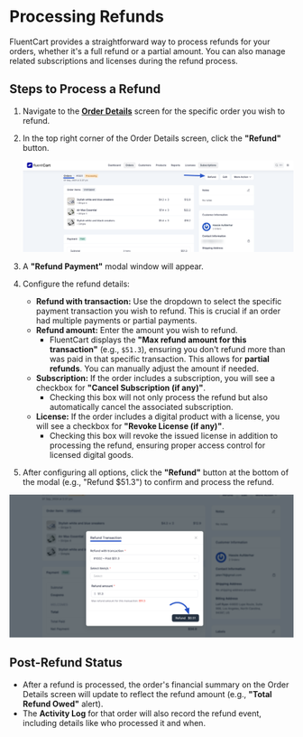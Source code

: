  # Processing Refunds

FluentCart provides a straightforward way to process refunds for your orders, whether it's a full refund or a partial amount. You can also manage related subscriptions and licenses during the refund process.

## Steps to Process a Refund

1.  Navigate to the **[Order Details](/guide/store-management/orders-management/order-details-overview)** screen for the specific order you wish to refund.
2.  In the top right corner of the Order Details screen, click the **"Refund"** button.

    ![Screenshot of Refund Button on Order Details](/guide/public/images/store-management/refund-button-on-order.png)

3.  A **"Refund Payment"** modal window will appear.

4.  Configure the refund details:
    * **Refund with transaction\:** Use the dropdown to select the specific payment transaction you wish to refund. This is crucial if an order had multiple payments or partial payments.
    * **Refund amount\:** Enter the amount you wish to refund.
        * FluentCart displays the **"Max refund amount for this transaction"** (e.g., `$51.3`), ensuring you don't refund more than was paid in that specific transaction. This allows for **partial refunds**. You can manually adjust the amount if needed.
    * **Subscription:** If the order includes a subscription, you will see a checkbox for **"Cancel Subscription (if any)"**.
        * Checking this box will not only process the refund but also automatically cancel the associated subscription.
    * **License:** If the order includes a digital product with a license, you will see a checkbox for **"Revoke License (if any)"**.
        * Checking this box will revoke the issued license in addition to processing the refund, ensuring proper access control for licensed digital goods.

5.  After configuring all options, click the **"Refund"** button at the bottom of the modal (e.g., "Refund $51.3") to confirm and process the refund.

![Screenshot of Refund Payment Modal](/guide/public/images/store-management/refund-payment-modal.png)

## Post-Refund Status

* After a refund is processed, the order's financial summary on the Order Details screen will update to reflect the refund amount (e.g., **"Total Refund Owed"** alert).
* The **Activity Log** for that order will also record the refund event, including details like who processed it and when.
